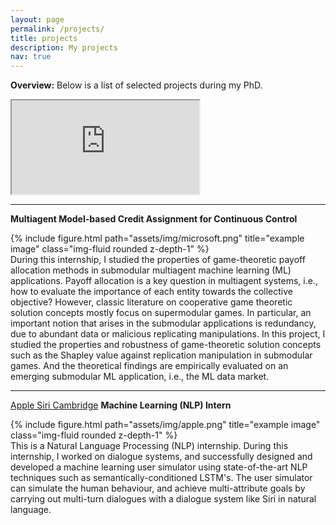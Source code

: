 ```yaml
---
layout: page
permalink: /projects/
title: projects
description: My projects
nav: true
---
```

**Overview:** Below is a list of selected projects during my PhD.

<div class="embed-responsive embed-responsive-16by9">
  <iframe class="embed-responsive-item" src="https://www.youtube.com/embed/zpOULjyy-n8?rel=0" allowfullscreen></iframe>
</div>

---
**Multiagent Model-based Credit Assignment for Continuous Control**

<div class="row justify-content-sm-center">
    <div class="col-sm-2 mt-3 mt-md-0">
        {% include figure.html path="assets/img/microsoft.png" title="example image" class="img-fluid rounded z-depth-1" %}
    </div>
    <div class="col-sm-10 mt-3 mt-md-0">
    During this internship, I studied the properties of game-theoretic payoff allocation methods in submodular multiagent machine learning (ML) applications. Payoff allocation is a key question in multiagent systems, i.e., how to evaluate the importance of each entity towards the collective objective? However, classic literature on cooperative game theoretic solution concepts mostly focus on supermodular games. In particular, an important notion that arises in the submodular applications is redundancy, due to abundant data or malicious replicating manipulations. In this project, I studied the properties and robustness of game-theoretic solution concepts such as the Shapley value against replication manipulation in
    submodular games. And the theoretical findings are empirically evaluated on an emerging submodular ML application, i.e., the ML
    data market.
    </div>
</div>


---
<a href="https://www.microsoft.com/en-us/research/lab/microsoft-research-cambridge/">Apple Siri Cambridge</a>
**Machine Learning (NLP) Intern**
<div class="row justify-content-sm-center">
    <div class="col-sm-2 mt-1 mt-md-0">
        {% include figure.html path="assets/img/apple.png" title="example image" class="img-fluid rounded z-depth-1" %}
    </div>
    <div class="col-sm-10 mt-1 mt-md-0">
     This is a Natural Language Processing (NLP) internship. During this internship, I worked on dialogue systems, and successfully designed and developed a machine learning user simulator using state-of-the-art NLP techniques such as semantically-conditioned LSTM's. The user simulator can simulate the human behaviour, and achieve multi-attribute goals by carrying out multi-turn dialogues with a dialogue system like Siri in natural language.
    </div>
</div>

